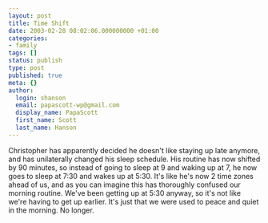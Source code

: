 ```yaml
---
layout: post
title: Time Shift
date: 2003-02-28 08:02:06.000000000 +01:00
categories:
- family
tags: []
status: publish
type: post
published: true
meta: {}
author:
  login: shanson
  email: papascott-wp@gmail.com
  display_name: PapaScott
  first_name: Scott
  last_name: Hanson
---
```

<p>Christopher has apparently decided he doesn't like staying up late anymore, and has unilaterally changed his sleep schedule. His routine has now shifted by 90 minutes, so instead of going to sleep at 9 and waking up at 7, he now goes to sleep at 7:30 and wakes up at 5:30. It's like he's now 2 time zones ahead of us, and as you can imagine this has thoroughly confused our morning routine. We've been getting up at 5:30 anyway, so it's not like we're having to get up earlier. It's just that we were used to peace and quiet in the morning. No longer.</p>
